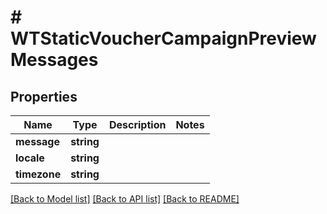 # # WTStaticVoucherCampaignPreviewMessages

## Properties

Name | Type | Description | Notes
------------ | ------------- | ------------- | -------------
**message** | **string** |  |
**locale** | **string** |  |
**timezone** | **string** |  |

[[Back to Model list]](../../README.md#models) [[Back to API list]](../../README.md#endpoints) [[Back to README]](../../README.md)
